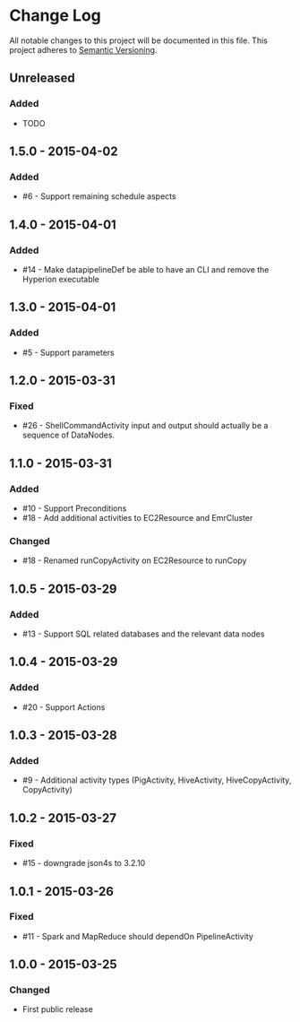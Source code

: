 # Change Log
All notable changes to this project will be documented in this file.
This project adheres to [Semantic Versioning](http://semver.org/).

## Unreleased
### Added
- TODO

## 1.5.0 - 2015-04-02
### Added
- #6 - Support remaining schedule aspects

## 1.4.0 - 2015-04-01
### Added
- #14 - Make datapipelineDef be able to have an CLI and remove the Hyperion executable

## 1.3.0 - 2015-04-01
### Added
- #5 - Support parameters

## 1.2.0 - 2015-03-31
### Fixed
- #26 - ShellCommandActivity input and output should actually be a sequence of DataNodes.

## 1.1.0 - 2015-03-31
### Added
- #10 - Support Preconditions
- #18 - Add additional activities to EC2Resource and EmrCluster

### Changed
- #18 - Renamed runCopyActivity on EC2Resource to runCopy

## 1.0.5 - 2015-03-29
### Added
- #13 - Support SQL related databases and the relevant data nodes

## 1.0.4 - 2015-03-29
### Added
- #20  - Support Actions

## 1.0.3 - 2015-03-28
### Added
- #9 - Additional activity types (PigActivity, HiveActivity, HiveCopyActivity, CopyActivity)

## 1.0.2 - 2015-03-27
### Fixed
- #15 - downgrade json4s to 3.2.10

## 1.0.1 - 2015-03-26
### Fixed
- #11 - Spark and MapReduce should dependOn PipelineActivity

## 1.0.0 - 2015-03-25
### Changed
- First public release

